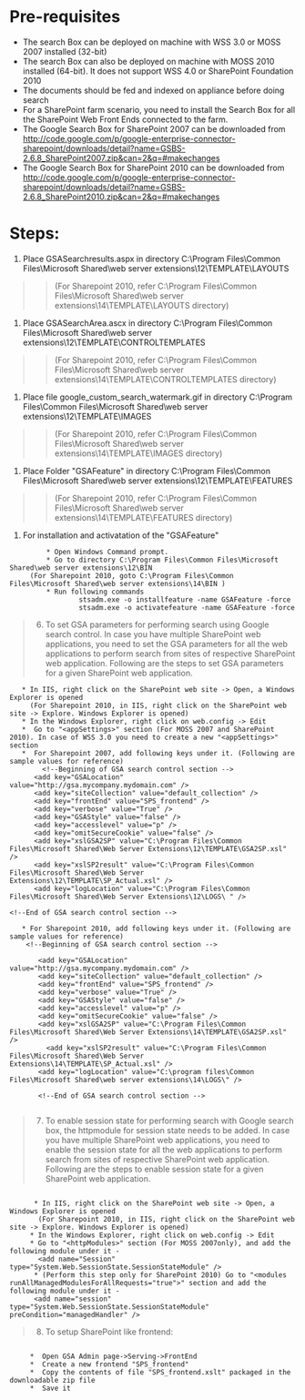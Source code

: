 # Pre-requisites #

  * The search Box can be deployed on machine with WSS 3.0 or MOSS 2007 installed (32-bit)
  * The search Box can also be deployed on machine with MOSS 2010 installed (64-bit). It does not support WSS 4.0 or SharePoint Foundation 2010
  * The documents should be fed and indexed on appliance before doing search
  * For a SharePoint farm scenario, you need to install the Search Box for all the SharePoint Web Front Ends connected to the farm.
  * The Google Search Box for SharePoint 2007 can be downloaded from http://code.google.com/p/google-enterprise-connector-sharepoint/downloads/detail?name=GSBS-2.6.8_SharePoint2007.zip&can=2&q=#makechanges
  * The Google Search Box for SharePoint 2010 can be downloaded from http://code.google.com/p/google-enterprise-connector-sharepoint/downloads/detail?name=GSBS-2.6.8_SharePoint2010.zip&can=2&q=#makechanges



# Steps: #

  1. Place GSASearchresults.aspx in directory C:\Program Files\Common Files\Microsoft Shared\web server extensions\12\TEMPLATE\LAYOUTS
> > (For Sharepoint 2010, refer C:\Program Files\Common Files\Microsoft Shared\web server extensions\14\TEMPLATE\LAYOUTS directory)
  1. Place GSASearchArea.ascx in directory C:\Program Files\Common Files\Microsoft Shared\web server extensions\12\TEMPLATE\CONTROLTEMPLATES
> > (For Sharepoint 2010, refer C:\Program Files\Common Files\Microsoft Shared\web server extensions\14\TEMPLATE\CONTROLTEMPLATES directory)
  1. Place file google\_custom\_search\_watermark.gif in directory C:\Program Files\Common Files\Microsoft Shared\web server extensions\12\TEMPLATE\IMAGES
> > (For Sharepoint 2010, refer C:\Program Files\Common Files\Microsoft Shared\web server extensions\14\TEMPLATE\IMAGES directory)
  1. Place Folder "GSAFeature" in directory C:\Program Files\Common Files\Microsoft Shared\web server extensions\12\TEMPLATE\FEATURES
> > (For Sharepoint 2010, refer C:\Program Files\Common Files\Microsoft Shared\web server extensions\14\TEMPLATE\FEATURES directory)
  1. For installation and activatation of the "GSAFeature"


```
         * Open Windows Command prompt. 
         * Go to directory C:\Program Files\Common Files\Microsoft Shared\web server extensions\12\BIN 
     (For Sharepoint 2010, goto C:\Program Files\Common Files\Microsoft Shared\web server extensions\14\BIN )
         * Run following commands  
                 stsadm.exe -o installfeature -name GSAFeature -force 
                 stsadm.exe -o activatefeature -name GSAFeature -force 
```


> 6.    To set GSA parameters for performing search using Google search control. In case you have multiple SharePoint web applications, you need to set the GSA parameters for all the web applications to perform search from sites of respective SharePoint web application. Following are the steps to set GSA parameters for a given SharePoint web application.


```
   * In IIS, right click on the SharePoint web site -> Open, a Windows Explorer is opened 
     (For Sharepoint 2010, in IIS, right click on the SharePoint web site -> Explore. Windows Explorer is opened)               
   * In the Windows Explorer, right click on web.config -> Edit               
   *  Go to "<appSettings>" section (For MOSS 2007 and SharePoint 2010). In case of WSS 3.0 you need to create a new "<appSettings>" section               
   *  For Sharepoint 2007, add following keys under it. (Following are sample values for reference)
        <!--Beginning of GSA search control section -->
      <add key="GSALocation"  value="http://gsa.mycompany.mydomain.com" /> 
      <add key="siteCollection" value="default_collection" /> 
      <add key="frontEnd" value="SPS_frontend" /> 
      <add key="verbose" value="True" /> 
      <add key="GSAStyle" value="false" /> 
      <add key="accesslevel" value="p" />
      <add key="omitSecureCookie" value="false" />
      <add key="xslGSA2SP" value="C:\Program Files\Common Files\Microsoft Shared\Web Server Extensions\12\TEMPLATE\GSA2SP.xsl" /> 
      <add key="xslSP2result" value="C:\Program Files\Common Files\Microsoft Shared\Web Server Extensions\12\TEMPLATE\SP_Actual.xsl" /> 
      <add key="logLocation" value="C:\Program Files\Common Files\Microsoft Shared\Web Server Extensions\12\LOGS\ " /> 

<!--End of GSA search control section --> 

   * For Sharepoint 2010, add following keys under it. (Following are sample values for reference)  
    <!--Beginning of GSA search control section --> 

       <add key="GSALocation" value="http://gsa.mycompany.mydomain.com" /> 
       <add key="siteCollection" value="default_collection" /> 
       <add key="frontEnd" value="SPS_frontend" /> 
       <add key="verbose" value="True" /> 
       <add key="GSAStyle" value="false" /> 
       <add key="accesslevel" value="p" />
       <add key="omitSecureCookie" value="false" />
       <add key="xslGSA2SP" value="C:\Program Files\Common Files\Microsoft Shared\Web Server Extensions\14\TEMPLATE\GSA2SP.xsl" /> 
         <add key="xslSP2result" value="C:\Program Files\Common Files\Microsoft Shared\Web Server Extensions\14\TEMPLATE\SP_Actual.xsl" /> 
       <add key="logLocation" value="C:\program files\Common Files\Microsoft Shared\web server extensions\14\LOGS\" /> 

       <!--End of GSA search control section -->   
      
```

> 7.    To enable session state for performing search with Google search box, the httpmodule for session state needs to be added. In case you have multiple SharePoint web applications, you need to enable the session state for all the web applications to perform search from sites of respective SharePoint web application. Following are the steps to enable session state for a given SharePoint web application.

```

      * In IIS, right click on the SharePoint web site -> Open, a Windows Explorer is opened  
       (For Sharepoint 2010, in IIS, right click on the SharePoint web site -> Explore. Windows Explorer is opened)  
     * In the Windows Explorer, right click on web.config -> Edit   
     * Go to "<httpModules>" section (For MOSS 2007only), and add the following module under it -  
       <add name="Session" type="System.Web.SessionState.SessionStateModule" />    
      * (Perform this step only for SharePoint 2010) Go to "<modules runAllManagedModulesForAllRequests="true">" section and add the       following module under it -   
      <add name="session" type="System.Web.SessionState.SessionStateModule" preCondition="managedHandler" />   

```

> 8.   To setup SharePoint like frontend:

```

     *  Open GSA Admin page->Serving->FrontEnd    
     *  Create a new frontend "SPS_frontend"      
     *  Copy the contents of file "SPS_frontend.xslt" packaged in the  downloadable zip file   
     *  Save it 

```